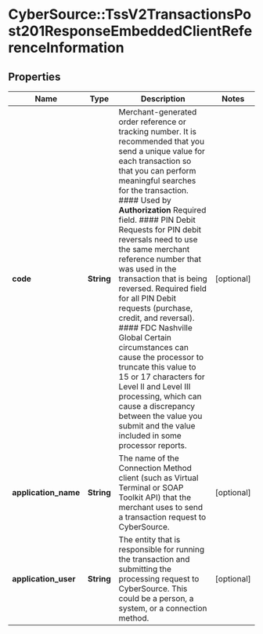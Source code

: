 # CyberSource::TssV2TransactionsPost201ResponseEmbeddedClientReferenceInformation

## Properties
Name | Type | Description | Notes
------------ | ------------- | ------------- | -------------
**code** | **String** | Merchant-generated order reference or tracking number. It is recommended that you send a unique value for each transaction so that you can perform meaningful searches for the transaction.  #### Used by **Authorization** Required field.  #### PIN Debit Requests for PIN debit reversals need to use the same merchant reference number that was used in the transaction that is being reversed.  Required field for all PIN Debit requests (purchase, credit, and reversal).  #### FDC Nashville Global Certain circumstances can cause the processor to truncate this value to 15 or 17 characters for Level II and Level III processing, which can cause a discrepancy between the value you submit and the value included in some processor reports.  | [optional] 
**application_name** | **String** | The name of the Connection Method client (such as Virtual Terminal or SOAP Toolkit API) that the merchant uses to send a transaction request to CyberSource.  | [optional] 
**application_user** | **String** | The entity that is responsible for running the transaction and submitting the processing request to CyberSource. This could be a person, a system, or a connection method.  | [optional] 


